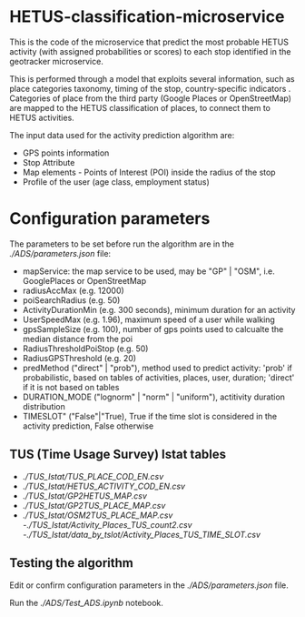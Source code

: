 # HETUS-classification-microservice
This is the code of the microservice that predict the most probable HETUS activity (with assigned probabilities or scores) to each stop identified in the geotracker microservice.

This is performed through a model that exploits several information, such as place categories taxonomy, timing of the stop, country-specific indicators . Categories of place from the third party (Google Places or OpenStreetMap) are mapped to the HETUS classification of places, to connect them to HETUS activities.

The input data used for the activity prediction algorithm are:

- GPS points information
- Stop Attribute
- Map elements - Points of Interest (POI) inside the radius of the stop
- Profile of the user (age class, employment status)

# Configuration parameters

The parameters to be set before run the algorithm are in the _./ADS/parameters.json_ file:

- mapService: the map service to be used, may be "GP" | "OSM", i.e. GooglePlaces or OpenStreetMap
- radiusAccMax (e.g. 12000)
- poiSearchRadius (e.g. 50)
- ActivityDurationMin (e.g. 300 seconds), minimum duration for an activity
- UserSpeedMax (e.g. 1.96), maximum speed of a user while walking
- gpsSampleSize (e.g. 100), number of gps points used to calcualte the median distance from the poi
- RadiusThresholdPoiStop (e.g. 50)
- RadiusGPSThreshold (e.g. 20)
- predMethod ("direct" | "prob"), method used to predict activity: 'prob' if probabilistic, based on tables of activities, places, user, duration; 'direct' if it is not 
             based on tables
- DURATION_MODE  ("lognorm" | "norm" | "uniform"), actitivity duration distribution
- TIMESLOT" ("False"|"True), True if the time slot is considered in the activity prediction, False otherwise

## TUS (Time Usage Survey) Istat tables

- _./TUS_Istat/TUS_PLACE_COD_EN.csv_
- _./TUS_Istat/HETUS_ACTIVITY_COD_EN.csv_
- _./TUS_Istat/GP2HETUS_MAP.csv_
- _./TUS_Istat/GP2TUS_PLACE_MAP.csv_
- _./TUS_Istat/OSM2TUS_PLACE_MAP.csv_
-_./TUS_Istat/Activity_Places_TUS_count2.csv_
-_./TUS_Istat/data_by_tslot/Activity_Places_TUS_TIME_SLOT.csv_

## Testing the algorithm

Edit or confirm configuration parameters in the _./ADS/parameters.json_ file.

Run the _./ADS/Test_ADS.ipynb_ notebook.
